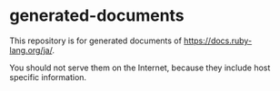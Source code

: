 # generated-documents

This repository is for generated documents of <https://docs.ruby-lang.org/ja/>.

You should not serve them on the Internet,
because they include host specific information.
